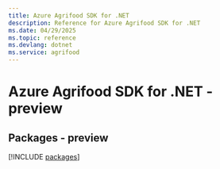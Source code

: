 ```yaml
---
title: Azure Agrifood SDK for .NET
description: Reference for Azure Agrifood SDK for .NET
ms.date: 04/29/2025
ms.topic: reference
ms.devlang: dotnet
ms.service: agrifood
---
```

# Azure Agrifood SDK for .NET - preview
## Packages - preview
[!INCLUDE [packages](agrifood-index.md)]